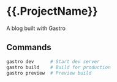 # {{.ProjectName}}

A blog built with Gastro

## Commands

```bash
gastro dev      # Start dev server
gastro build    # Build for production
gastro preview  # Preview build
```
